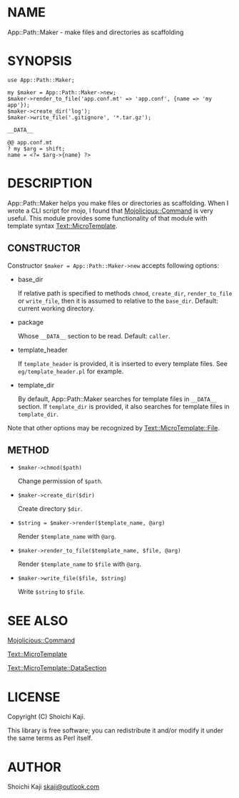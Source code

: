 # NAME

App::Path::Maker - make files and directories as scaffolding

# SYNOPSIS

    use App::Path::Maker;

    my $maker = App::Path::Maker->new;
    $maker->render_to_file('app.conf.mt' => 'app.conf', {name => 'my app'});
    $maker->create_dir('log');
    $maker->write_file('.gitignore', '*.tar.gz');

    __DATA__

    @@ app.conf.mt
    ? my $arg = shift;
    name = <?= $arg->{name} ?>

# DESCRIPTION

App::Path::Maker helps you make files or directories
as scaffolding.
When I wrote a CLI script for mojo,
I found that [Mojolicious::Command](https://metacpan.org/pod/Mojolicious::Command) is very useful.
This module provides some functionality of that module with
template syntax [Text::MicroTemplate](https://metacpan.org/pod/Text::MicroTemplate).

## CONSTRUCTOR

Constructor `$maker = App::Path::Maker->new` accepts following options:

- base\_dir

    If relative path is specified to methods `chmod`, `create_dir`,
    `render_to_file` or `write_file`, then it is assumed to relative to the `base_dir`.
    Default: current working directory.

- package

    Whose `__DATA__` section to be read.
    Default: `caller`.

- template\_header

    If `template_header` is provided, it is inserted to every template files.
    See `eg/template_header.pl` for example.

- template\_dir

    By default, App::Path::Maker searches for template files in
    `__DATA__` section.
    If `template_dir` is provided, it also searches for template files in
    `template_dir`.

Note that other options may be recognized by [Text::MicroTemplate::File](https://metacpan.org/pod/Text::MicroTemplate::File).

## METHOD

- `$maker->chmod($path)`

    Change permission of `$path`.

- `$maker->create_dir($dir)`

    Create directory `$dir`.

- `$string = $maker->render($template_name, @arg)`

    Render `$template_name` with `@arg`.

- `$maker->render_to_file($template_name, $file, @arg)`

    Render `$template_name` to `$file` with `@arg`.

- `$maker->write_file($file, $string)`

    Write `$string` to `$file`.

# SEE ALSO

[Mojolicious::Command](https://metacpan.org/pod/Mojolicious::Command)

[Text::MicroTemplate](https://metacpan.org/pod/Text::MicroTemplate)

[Text::MicroTemplate::DataSection](https://metacpan.org/pod/Text::MicroTemplate::DataSection)

# LICENSE

Copyright (C) Shoichi Kaji.

This library is free software; you can redistribute it and/or modify
it under the same terms as Perl itself.

# AUTHOR

Shoichi Kaji <skaji@outlook.com>
